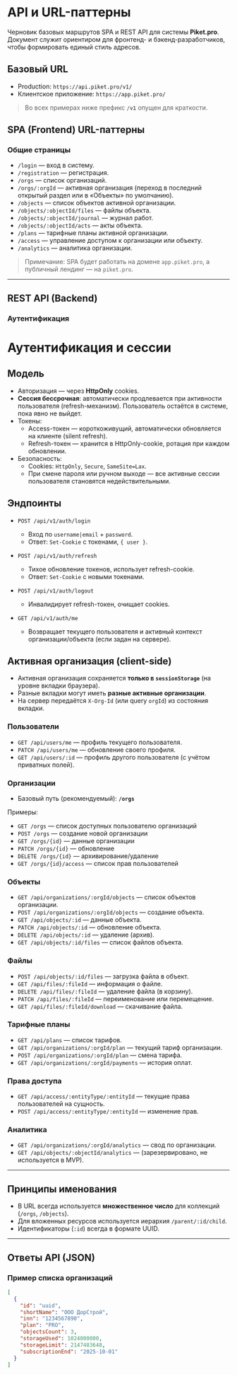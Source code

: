 # API и URL-паттерны

Черновик базовых маршрутов SPA и REST API для системы **Piket.pro**.  
Документ служит ориентиром для фронтенд- и бэкенд-разработчиков, чтобы формировать единый стиль адресов.

## Базовый URL

- Production: `https://api.piket.pro/v1/`
- Клиентское приложение: `https://app.piket.pro/`

> Во всех примерах ниже префикс **`/v1`** опущен для краткости.

## SPA (Frontend) URL-паттерны

### Общие страницы
- `/login` — вход в систему.
- `/registration` — регистрация.
- `/orgs` — список организаций.
- `/orgs/:orgId` — активная организация (переход в последний открытый раздел или в «Объекты» по умолчанию).
- `/objects` — список объектов активной организации.
- `/objects/:objectId/files` — файлы объекта.
- `/objects/:objectId/journal` — журнал работ.
- `/objects/:objectId/acts` — акты объекта.
- `/plans` — тарифные планы активной организации.
- `/access` — управление доступом к организации или объекту.
- `/analytics` — аналитика организации.

> Примечание: SPA будет работать на домене `app.piket.pro`, а публичный лендинг — на `piket.pro`.

---

## REST API (Backend)

### Аутентификация
# Аутентификация и сессии

## Модель
- Авторизация — через **HttpOnly** cookies.
- **Сессия бессрочная**: автоматически продлевается при активности пользователя (refresh-механизм). Пользователь остаётся в системе, пока явно не выйдет.
- Токены:
  - Access-токен — короткоживущий, автоматически обновляется на клиенте (silent refresh).
  - Refresh-токен — хранится в HttpOnly-cookie, ротация при каждом обновлении.
- Безопасность:
  - Cookies: `HttpOnly`, `Secure`, `SameSite=Lax`.
  - При смене пароля или ручном выходе — все активные сессии пользователя становятся недействительными.

## Эндпоинты
- `POST /api/v1/auth/login`
  - Вход по `username|email` + `password`.
  - Ответ: `Set-Cookie` с токенами, `{ user }`.

- `POST /api/v1/auth/refresh`
  - Тихое обновление токенов, использует refresh-cookie.
  - Ответ: `Set-Cookie` с новыми токенами.

- `POST /api/v1/auth/logout`
  - Инвалидирует refresh-токен, очищает cookies.

- `GET /api/v1/auth/me`
  - Возвращает текущего пользователя и активный контекст организации/объекта (если задан на сервере).

## Активная организация (client-side)
- Активная организация сохраняется **только в `sessionStorage`** (на уровне вкладки браузера).
- Разные вкладки могут иметь **разные активные организации**.
- На сервер передаётся `X-Org-Id` (или query `orgId`) из состояния вкладки.


### Пользователи
- `GET /api/users/me` — профиль текущего пользователя.
- `PATCH /api/users/me` — обновление своего профиля.
- `GET /api/users/:id` — профиль другого пользователя (с учётом приватных полей).

### Организации
- Базовый путь (рекомендуемый): **`/orgs`**

Примеры:
- `GET /orgs` — список доступных пользователю организаций
- `POST /orgs` — создание новой организации
- `GET /orgs/{id}` — данные организации
- `PATCH /orgs/{id}` — обновление
- `DELETE /orgs/{id}` — архивирование/удаление
- `GET /orgs/{id}/access` — список прав пользователей


### Объекты
- `GET /api/organizations/:orgId/objects` — список объектов организации.
- `POST /api/organizations/:orgId/objects` — создание объекта.
- `GET /api/objects/:id` — данные объекта.
- `PATCH /api/objects/:id` — обновление объекта.
- `DELETE /api/objects/:id` — удаление (архив).
- `GET /api/objects/:id/files` — список файлов объекта.

### Файлы
- `POST /api/objects/:id/files` — загрузка файла в объект.
- `GET /api/files/:fileId` — информация о файле.
- `DELETE /api/files/:fileId` — удаление файла (в корзину).
- `PATCH /api/files/:fileId` — переименование или перемещение.
- `GET /api/files/:fileId/download` — скачивание файла.

### Тарифные планы
- `GET /api/plans` — список тарифов.
- `GET /api/organizations/:orgId/plan` — текущий тариф организации.
- `POST /api/organizations/:orgId/plan` — смена тарифа.
- `GET /api/organizations/:orgId/payments` — история оплат.

### Права доступа
- `GET /api/access/:entityType/:entityId` — текущие права пользователей на сущность.
- `POST /api/access/:entityType/:entityId` — изменение прав.

### Аналитика
- `GET /api/organizations/:orgId/analytics` — свод по организации.
- `GET /api/objects/:objectId/analytics` — (зарезервировано, не используется в MVP).

---

## Принципы именования
- В URL всегда используется **множественное число** для коллекций (`/orgs`, `/objects`).
- Для вложенных ресурсов используется иерархия `/parent/:id/child`.
- Идентификаторы (`:id`) всегда в формате UUID.

---

## Ответы API (JSON)

### Пример списка организаций
```json
[
  {
    "id": "uuid",
    "shortName": "ООО ДорСтрой",
    "inn": "1234567890",
    "plan": "PRO",
    "objectsCount": 3,
    "storageUsed": 1024000000,
    "storageLimit": 2147483648,
    "subscriptionEnd": "2025-10-01"
  }
]
